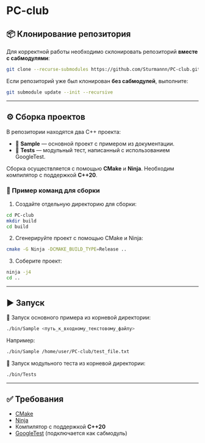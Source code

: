 # PC-club

## 📦 Клонирование репозитория

Для корректной работы необходимо склонировать репозиторий **вместе с сабмодулями**:

```bash
git clone --recurse-submodules https://github.com/Sturmannn/PC-club.git
```

Если репозиторий уже был клонирован **без сабмодулей**, выполните:

```bash
git submodule update --init --recursive
```

---

## ⚙️ Сборка проектов

В репозитории находятся два C++ проекта:

- 🧩 **Sample** — основной проект с примером из документации.
- 🧪 **Tests** — модульный тест, написанный с использованием GoogleTest.

Сборка осуществляется с помощью **CMake** и **Ninja**. Необходим компилятор с поддержкой **C++20**.

### 🔧 Пример команд для сборки

1. Создайте отдельную директорию для сборки:

```bash
cd PC-club
mkdir build
cd build
```

2. Сгенерируйте проект с помощью CMake и Ninja:

```bash
cmake -G Ninja -DCMAKE_BUILD_TYPE=Release ..
```

3. Соберите проект:

```bash
ninja -j4
cd ..
```

---

## ▶️ Запуск

📌 Запуск основного примера из корневой директории:

```bash
./bin/Sample <путь_к_входному_текстовому_файлу>
```
Например:
```bash
./bin/Sample /home/user/PC-club/test_file.txt
```

🧪 Запуск модульного теста из корневой директории:

```bash
./bin/Tests
```

---

## ✅ Требования

- [CMake](https://cmake.org/)
- [Ninja](https://ninja-build.org/)
- Компилятор с поддержкой **C++20**
- [GoogleTest](https://github.com/google/googletest) (подключается как сабмодуль)
